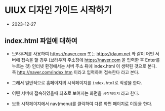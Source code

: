 # UIUX 디자인 가이드 시작하기

- 2023-12-27

## index.html 파일에 대하여

- 브라우저를 사용하여 https://naver.com 또는 https://daum.net 와 같이
  어떤 서버에 접속을 할 경우 (브라우저 주소창에 https://naver.com 을 입력한 후 Enter를 누르는 것)
  인터넷 환경에서는 서버 주소 뒤에 index.html 이 생략된 것으로 본다.
  즉 http://naver.com/index.htm 이라고 입력하여 접속한다 라고 본다.

- 그래서 일반적으로 홈페이지의 시작페이지를 `index.html`로 작성을 한다.

- 어떤 서버에 접속하였을때 최초로 보여지는 화면을 `시작페이지` 라고 한다.

- 보통 시작페이지에서 nav(menu)를 클릭하여 다른 화면 페이지로 이동을 한다.
